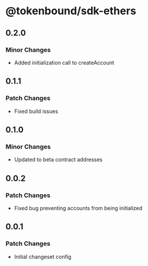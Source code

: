 # @tokenbound/sdk-ethers

## 0.2.0

### Minor Changes

- Added initialization call to createAccount

## 0.1.1

### Patch Changes

- Fixed build issues

## 0.1.0

### Minor Changes

- Updated to beta contract addresses

## 0.0.2

### Patch Changes

- Fixed bug preventing accounts from being initialized

## 0.0.1

### Patch Changes

- Initial changeset config
